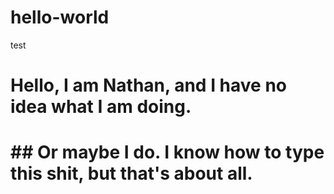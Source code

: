 # hello-world
test
<h1> Hello, I am Nathan, and I have no idea what I am doing. <h1/>
## Or maybe I do.  I know how to type this shit, but that's about all.

